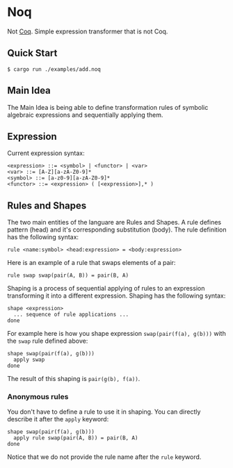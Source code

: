 # Noq

Not [Coq](https://coq.inria.fr/). Simple expression transformer that is not Coq.

## Quick Start

```console
$ cargo run ./examples/add.noq
```

## Main Idea

The Main Idea is being able to define transformation rules of symbolic algebraic expressions and sequentially applying them.

## Expression

Current expression syntax:

```
<expression> ::= <symbol> | <functor> | <var>
<var> ::= [A-Z][a-zA-Z0-9]*
<symbol> ::= [a-z0-9][a-zA-Z0-9]*
<functor> ::= <expression> ( [<expression>],* )
```

## Rules and Shapes

The two main entities of the languare are Rules and Shapes. A rule defines pattern (head) and it's corresponding substitution (body). The rule definition has the following syntax:

```
rule <name:symbol> <head:expression> = <body:expression>
```

Here is an example of a rule that swaps elements of a pair:

```
rule swap swap(pair(A, B)) = pair(B, A)
```

Shaping is a process of sequential applying of rules to an expression transforming it into a different expression. Shaping has the following syntax:

```
shape <expression>
  ... sequence of rule applications ...
done
```

For example here is how you shape expression `swap(pair(f(a), g(b)))` with the `swap` rule defined above:

```
shape swap(pair(f(a), g(b)))
  apply swap
done
```

The result of this shaping is `pair(g(b), f(a))`.

### Anonymous rules

You don't have to define a rule to use it in shaping. You can directly describe it after the `apply` keyword:

```
shape swap(pair(f(a), g(b)))
  apply rule swap(pair(A, B)) = pair(B, A)
done
```

Notice that we do not provide the rule name after the `rule` keyword.
